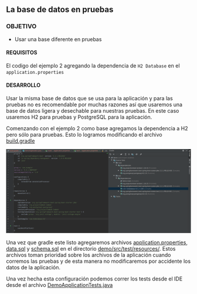 ## La base de datos en pruebas

### OBJETIVO

- Usar una base diferente en pruebas

#### REQUISITOS

El codigo del ejemplo 2 agregando la dependencia de `H2 Database` en el `application.properties`

#### DESARROLLO

Usar la misma base de datos que se usa para la aplicación y para las pruebas no es recomendable por muchas razones así que usaremos una base de datos ligera y desechable para nuestras pruebas. En este caso usaremos H2 para pruebas y PostgreSQL para la aplicación.

Comenzando con el ejemplo 2 como base agregamos la dependencia a H2 pero sólo para pruebas. Esto lo logramos modificando el archivo [build.gradle](build.gradle)

![gradle](deps.png)

Una vez que gradle este listo agregaremos archivos [application.properties](demo/src/test/resources/application.properties), [data.sql](demo/src/test/resources/data.sql) y [schema.sql](demo/src/test/resources/schema.sql) en el directorio [demo/src/test/resources/](demo/src/test/resources/). Estos archivos toman prioridad sobre los archivos de la aplicación cuando corremos las pruebas y de esta manera no modificaremos por accidente los datos de la aplicación.

Una vez hecha esta configuración podemos correr los tests desde el IDE desde el archivo [DemoApplicationTests.java](demo/src/test/java/com/example/demo/DemoApplicationTests.java)

